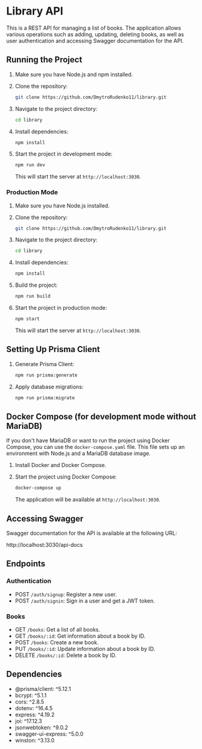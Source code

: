 # Library API

This is a REST API for managing a list of books. The application allows various operations such as adding, updating, deleting books, as well as user authentication and accessing Swagger documentation for the API.

## Running the Project

1. Make sure you have Node.js and npm installed.

2. Clone the repository:

   ```bash
   git clone https://github.com/DmytroRudenko11/library.git
   ```

3. Navigate to the project directory:

   ```bash
   cd library
   ```

4. Install dependencies:

   ```bash
   npm install
   ```

5. Start the project in development mode:

   ```bash
   npm run dev
   ```

   This will start the server at `http://localhost:3030`.

### Production Mode

1. Make sure you have Node.js installed.

2. Clone the repository:

   ```bash
   git clone https://github.com/DmytroRudenko11/library.git
   ```

3. Navigate to the project directory:

   ```bash
   cd library
   ```

4. Install dependencies:

   ```bash
   npm install
   ```

5. Build the project:

   ```bash
   npm run build
   ```

6. Start the project in production mode:

   ```bash
   npm start
   ```

   This will start the server at `http://localhost:3030`.

## Setting Up Prisma Client

1. Generate Prisma Client:

   ```bash
   npm run prisma:generate
   ```

2. Apply database migrations:

   ```bash
   npm run prisma:migrate
   ```

## Docker Compose (for development mode without MariaDB)

If you don't have MariaDB or want to run the project using Docker Compose, you can use the `docker-compose.yaml` file. This file sets up an environment with Node.js and a MariaDB database image.

1. Install Docker and Docker Compose.

2. Start the project using Docker Compose:

   ```bash
   docker-compose up
   ```

   The application will be available at `http://localhost:3030`.

## Accessing Swagger

Swagger documentation for the API is available at the following URL:

http://localhost:3030/api-docs

## Endpoints

### Authentication

- POST `/auth/signup`: Register a new user.
- POST `/auth/signin`: Sign in a user and get a JWT token.

### Books

- GET `/books`: Get a list of all books.
- GET `/books/:id`: Get information about a book by ID.
- POST `/books`: Create a new book.
- PUT `/books/:id`: Update information about a book by ID.
- DELETE `/books/:id`: Delete a book by ID.

## Dependencies

- @prisma/client: ^5.12.1
- bcrypt: ^5.1.1
- cors: ^2.8.5
- dotenv: ^16.4.5
- express: ^4.19.2
- joi: ^17.12.3
- jsonwebtoken: ^9.0.2
- swagger-ui-express: ^5.0.0
- winston: ^3.13.0
